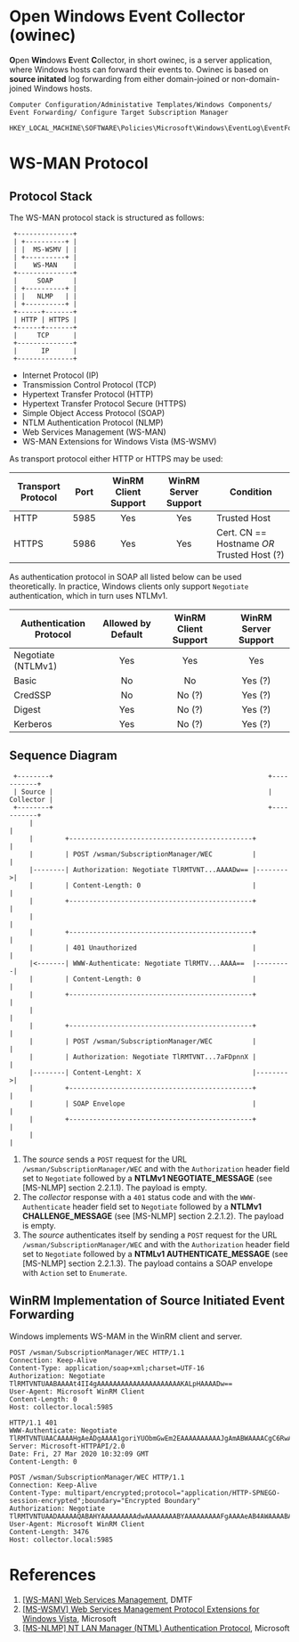 
# Open Windows Event Collector (owinec)

**O**pen **Win**dows **E**vent **C**ollector, in short owinec, is a server application, where Windows hosts can forward
their events to. Owinec is based on **source initated** log forwarding from either domain-joined or non-domain-joined
Windows hosts.

```
Computer Configuration/Administative Templates/Windows Components/ Event Forwarding/ Configure Target Subscription Manager
```

```
HKEY_LOCAL_MACHINE\SOFTWARE\Policies\Microsoft\Windows\EventLog\EventForwarding\SubscriptionManager
```


# WS-MAN Protocol

## Protocol Stack

The WS-MAN protocol stack is structured as follows:

```
 +--------------+
 | +----------+ |
 | |  MS-WSMV | |
 | +----------+ |
 |    WS-MAN    |
 +--------------+
 |     SOAP     |
 | +----------+ |
 | |   NLMP   | |
 | +----------+ |
 +------+-------+
 | HTTP | HTTPS |
 +------+-------+
 |     TCP      |
 +--------------+
 |      IP      |
 +--------------+
```

* Internet Protocol (IP)
* Transmission Control Protocol (TCP)
* Hypertext Transfer Protocol (HTTP)
* Hypertext Transfer Protocol Secure (HTTPS)
* Simple Object Access Protocol (SOAP)
* NTLM Authentication Protocol (NLMP)
* Web Services Management (WS-MAN)
* WS-MAN Extensions for Windows Vista (MS-WSMV)

As transport protocol either HTTP or HTTPS may be used:

| Transport Protocol | Port | WinRM Client Support | WinRM Server Support | Condition                                    |
|--------------------|:----:|:--------------------:|:--------------------:|----------------------------------------------|
| HTTP               | 5985 | Yes                  | Yes                  | Trusted Host                                 |
| HTTPS              | 5986 | Yes                  | Yes                  | Cert. CN == Hostname *OR* Trusted Host (?)   |


As authentication protocol in SOAP all listed below can be used theoretically. In practice, Windows clients only support
`Negotiate` authentication, which in turn uses NTLMv1.

| Authentication Protocol | Allowed by Default | WinRM Client Support | WinRM Server Support  |
|-------------------------|:------------------:|:--------------------:|:---------------------:|
| Negotiate (NTLMv1)      | Yes                | Yes                  | Yes                   |
| Basic                   | No                 | No                   | Yes (?)               |
| CredSSP                 | No                 | No (?)               | Yes (?)               |
| Digest                  | Yes                | No (?)               | Yes (?)               |
| Kerberos                | Yes                | No (?)               | Yes (?)               |


## Sequence Diagram

```
 +--------+                                                      +-----------+
 | Source |                                                      | Collector |
 +--------+                                                      +-----------+
     |                                                                 |
     |        +----------------------------------------------+         |
     |        | POST /wsman/SubscriptionManager/WEC          |         |
     |--------| Authorization: Negotiate TlRMTVNT...AAAADw== |-------->|
     |        | Content-Length: 0                            |         |
     |        +----------------------------------------------+         |
     |                                                                 |
     |        +----------------------------------------------+         |
     |        | 401 Unauthorized                             |         |
     |<-------| WWW-Authenticate: Negotiate TlRMTV...AAAA==  |---------|
     |        | Content-Length: 0                            |         |
     |        +----------------------------------------------+         |
     |                                                                 |
     |        +----------------------------------------------+         |
     |        | POST /wsman/SubscriptionManager/WEC          |         |
     |        | Authorization: Negotiate TlRMTVNT...7aFDpnnX |         |
     |--------| Content-Lenght: X                            |-------->|
     |        +----------------------------------------------+         |
     |        | SOAP Envelope                                |         |
     |        +----------------------------------------------+         |
     |                                                                 |
```

1. The *source* sends a `POST` request for the URL `/wsman/SubscriptionManager/WEC` and with the `Authorization` header 
    field set to `Negotiate` followed by a **NTLMv1 NEGOTIATE_MESSAGE** (see \[MS-NLMP\] section 2.2.1.1). The payload is 
    empty.
2. The *collector* response with a `401` status code and with the `WWW-Authenticate` header field set to `Negotiate` 
    followed by a **NTLMv1 CHALLENGE_MESSAGE** (see \[MS-NLMP\] section 2.2.1.2). The payload is empty.
3. The *source* authenticates itself by sending a `POST` request for the URL `/wsman/SubscriptionManager/WEC` and with 
    the `Authorization` header field set to `Negotiate` followed by a **NTMLv1 AUTHENTICATE_MESSAGE** (see \[MS-NLMP\] 
    section 2.2.1.3). The payload contains a SOAP envelope with `Action` set to `Enumerate`.


## WinRM Implementation of Source Initiated Event Forwarding

Windows implements WS-MAM in the WinRM client and server.

```http request
POST /wsman/SubscriptionManager/WEC HTTP/1.1
Connection: Keep-Alive
Content-Type: application/soap+xml;charset=UTF-16
Authorization: Negotiate TlRMTVNTUAABAAAAt4II4gAAAAAAAAAAAAAAAAAAAAAKALpHAAAADw==
User-Agent: Microsoft WinRM Client
Content-Length: 0
Host: collector.local:5985
```

```http response
HTTP/1.1 401 
WWW-Authenticate: Negotiate TlRMTVNTUAACAAAAHgAeADgAAAA1goriYUObmGwEm2EAAAAAAAAAAJgAmABWAAAACgC6RwAAAA9XAEkATgAtAEcAMABGADkAQgBEAEwARgBHAEwARwACAB4AVwBJAE4ALQBHADAARgA5AEIARABMAEYARwBMAEcAAQAeAFcASQBOAC0ARwAwAEYAOQBCAEQATABGAEcATABHAAQAHgBEAEUAUwBLAFQATwBQAC0ANgBFAEYARQBNAEIAQgADAB4ARABFAFMASwBUAE8AUAAtADYARQBGAEUATQBCAEIABwAIAG8+avgiBNYBAAAAAA==
Server: Microsoft-HTTPAPI/2.0
Date: Fri, 27 Mar 2020 10:32:09 GMT
Content-Length: 0
```

```http request
POST /wsman/SubscriptionManager/WEC HTTP/1.1
Connection: Keep-Alive
Content-Type: multipart/encrypted;protocol="application/HTTP-SPNEGO-session-encrypted";boundary="Encrypted Boundary"
Authorization: Negotiate TlRMTVNTUAADAAAAAQABAHYAAAAAAAAAdwAAAAAAAABYAAAAAAAAAFgAAAAeAB4AWAAAABAAEAB3AAAANYqI4goAukcAAAAPmD0yQwTKWnFp1Uy4jLim4lcASQBOAC0AVAAyADEATABVAE4ANgBEAEoASwA2AAAEjYlhpb73BYOeiGamkT8s
User-Agent: Microsoft WinRM Client
Content-Length: 3476
Host: collector.local:5985
```


# References

1. [\[WS-MAN\] Web Services Management](https://www.dmtf.org/standards/ws-man), DMTF
2. [\[MS-WSMV\] Web Services Management Protocol Extensions for Windows Vista](https://docs.microsoft.com/en-us/openspecs/windows_protocols/ms-wsmv), Microsoft
3. [\[MS-NLMP\] NT LAN Manager (NTML) Authentication Protocol](https://docs.microsoft.com/en-gb/openspecs/windows_protocols/ms-nlmp), Microsoft
